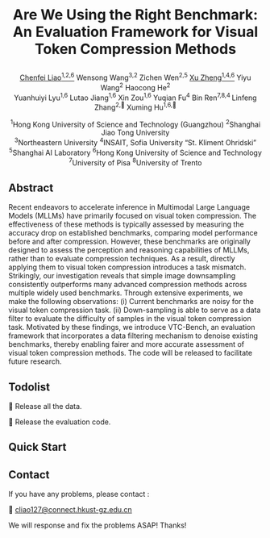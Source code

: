 # <p align="center"><strong>Are We Using the Right Benchmark: An Evaluation Framework for Visual Token Compression Methods</strong></p>
<div align="center">

[Chenfei Liao<sup>1,2,6](https://chenfei-liao.github.io/)</sup> Wensong Wang<sup>3,2</sup> Zichen Wen<sup>2,5</sup> [Xu Zheng<sup>1,4,6](https://zhengxujosh.github.io/)</sup> Yiyu Wang<sup>2</sup> Haocong He<sup>2</sup> \
Yuanhuiyi Lyu<sup>1,6</sup> Lutao Jiang<sup>1,6</sup> Xin Zou<sup>1,6</sup> Yuqian Fu<sup>4</sup> Bin Ren<sup>7,8,4 </sup>Linfeng Zhang<sup>2,📧</sup> Xuming Hu<sup>1,6,📧</sup>

</div>

<div align="center">
  
<sup>1</sup>Hong Kong University of Science and Technology (Guangzhou) <sup>2</sup>Shanghai Jiao Tong University \
<sup>3</sup>Northeastern University <sup>4</sup>INSAIT, Sofia University “St. Kliment Ohridski” \
<sup>5</sup>Shanghai AI Laboratory <sup>6</sup>Hong Kong University of Science and Technology\
<sup>7</sup>University of Pisa <sup>8</sup>University of Trento
  
</div>

  
## Abstract 

Recent endeavors to accelerate inference in Multimodal Large Language Models (MLLMs) have primarily focused on visual token compression. The effectiveness of these methods is typically assessed by measuring the accuracy drop on established benchmarks, comparing model performance before and after compression. However, these benchmarks are originally designed to assess the perception and reasoning capabilities of MLLMs, rather than to evaluate compression techniques. As a result, directly applying them to visual token compression introduces a task mismatch. Strikingly, our investigation reveals that simple image downsampling consistently outperforms many advanced compression methods across multiple widely used benchmarks. Through extensive experiments, we make the following observations: (i) Current benchmarks are noisy for the visual token compression task. (ii) Down-sampling is able to serve as a data filter to evaluate the difficulty of samples in the visual token compression task. Motivated by these findings, we introduce VTC-Bench, an evaluation framework that incorporates a data filtering mechanism to denoise existing benchmarks, thereby enabling fairer and more accurate assessment of visual token compression methods. The code will be released to facilitate future research.


## Todolist

🚀 Release all the data.

🚀 Release the evaluation code.


## Quick Start



## Contact

If you have any problems, please contact :

📧 cliao127@connect.hkust-gz.edu.cn

We will response and fix the problems ASAP! Thanks!
